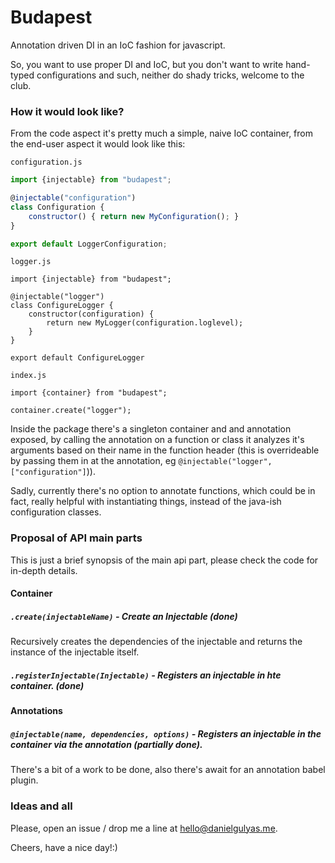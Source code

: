 # Budapest
Annotation driven DI in an IoC fashion for javascript.

So, you want to use proper DI and IoC, but you don't want to write hand-typed configurations and such, neither do shady tricks, welcome to the club.

### How it would look like?
From the code aspect it's pretty much a simple, naive IoC container, from the end-user aspect it would look like this:

`configuration.js`
```javascript
import {injectable} from "budapest";

@injectable("configuration")
class Configuration {
    constructor() { return new MyConfiguration(); }
}

export default LoggerConfiguration;
```

`logger.js`
```
import {injectable} from "budapest";

@injectable("logger")
class ConfigureLogger {
    constructor(configuration) { 
        return new MyLogger(configuration.loglevel);
    }
}

export default ConfigureLogger
```

`index.js`
```
import {container} from "budapest";

container.create("logger");
```

Inside the package there's a singleton container and and annotation exposed,
by calling the annotation on a function or class it analyzes it's arguments
based on their name in the function header (this is overrideable by passing them
in at the annotation, eg `@injectable("logger", ["configuration"]`)).

Sadly, currently there's no option to annotate functions, which could be in fact,
really helpful with instantiating things, instead of the java-ish configuration classes.

### Proposal of API main parts

This is just a brief synopsis of the main api part, please check the code for in-depth details.

#### Container

##### `.create(injectableName)` - Create an Injectable (done)
Recursively creates the dependencies of the injectable and returns the instance of the injectable itself.

##### `.registerInjectable(Injectable)` - Registers an injectable in hte container. (done)

#### Annotations

##### `@injectable(name, dependencies, options)` - Registers an injectable in the container via the annotation (partially done).
There's a bit of a work to be done, also there's await for an annotation babel plugin.



### Ideas and all
Please, open an issue / drop me a line at [hello@danielgulyas.me](hello@danielgulyas.me).

Cheers, have a nice day!:)